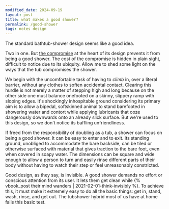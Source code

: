 ```yaml
---
modified_date: 2024-09-19
layout: post
title: what makes a good shower?
permalink: /good-shower
tags: notes design
---
```


The standard bathtub-shower design seems like a good idea.
<!--more-->
Two in one.
But [the compromise](https://www.wikiwand.com/en/articles/Design_by_committee) at the heart of its design prevents it from being a good shower.
The cost of the compromise is hidden in plain sight, difficult to notice due to its ubiquity.
Allow me to shed some light on the ways that the tub compromises the shower.

We begin with the uncomfortable task of having to _climb_ in, over a literal barrier, without any clothes to soften accidental contact.
Clearing this hurdle is not merely a matter of stepping high and long because on the other side one must balance onefooted on a skinny, slippery ramp with sloping edges.
It's shockingly inhospitable ground considering its primary aim is to allow a bipedal, softskinned animal to stand barefooted in showering water and contort while applying lubricants that ooze dangerously downwards onto an already slick surface.
But we're used to this design, so we don't notice its baffling unfriendliness.

If freed from the responsibility of doubling as a tub, a shower can focus on being a good shower.
It can be easy to enter and to exit.
Its standing ground, unobliged to accommodate the bare backside, can be tiled or otherwise surfaced with material that gives traction to the bare foot, even when covered in soapy water.
The dimensions can be square and wide enough to allow a person to turn and easily rinse different parts of their body without having to watch their step or feel unreasonably constricted.

Good design, as they say, is invisible.
A good shower demands no effort or conscious attention from its user.
It lets them get clean while {% vbook_post their mind wanders | 2021-02-01-think-invisibly %}.
To achieve this, it must make it extremely easy to do all the basic things: get in, stand, wash, rinse, and get out.
The tubshower hybrid most of us have at home fails this basic test.
